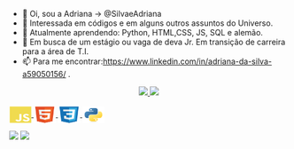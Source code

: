 


- 👋 Oi, sou a Adriana -> @SilvaeAdriana
- 👀 Interessada em códigos e em alguns outros assuntos do Universo.
- 🌱 Atualmente aprendendo: Python, HTML,CSS, JS, SQL e alemão.
- 💞️ Em busca de um estágio ou vaga de deva Jr. Em transição de carreira para a área de T.I.
- 📫 Para me encontrar:https://www.linkedin.com/in/adriana-da-silva-a59050156/ .


<!---
SilvaeAdriana/SilvaeAdriana is a ✨ special ✨ repository because its `README.md` (this file) appears on your GitHub profile.
You can click the Preview link to take a look at your changes.
--->

<div align="center">
  <a href="https://github.com/SilvaeAdriana">
  <img height="180em" src="https://github-readme-stats.vercel.app/api?username=SilvaeAdriana&show_icons=true&theme=dracula&include_all_commits=true&count_private=true"/>
  <img height="180em" src="https://github-readme-stats.vercel.app/api/top-langs/?username=SilvaeAdriana&layout=compact&langs_count=7&theme=dracula"/>
</div>
<div style="display: inline_block"><br>
  <img align="center" alt="Rafa-Js" height="30" width="40" src="https://raw.githubusercontent.com/devicons/devicon/master/icons/javascript/javascript-plain.svg">
  <img align="center" alt="Rafa-HTML" height="30" width="40" src="https://raw.githubusercontent.com/devicons/devicon/master/icons/html5/html5-original.svg">
  <img align="center" alt="Rafa-CSS" height="30" width="40" src="https://raw.githubusercontent.com/devicons/devicon/master/icons/css3/css3-original.svg">
  <img align="center" alt="Rafa-Python" height="30" width="40" src="https://raw.githubusercontent.com/devicons/devicon/master/icons/python/python-original.svg">

</div>
  

 
<div> 

  <a href = "mailto:didix82@gmail.com"><img src="https://img.shields.io/badge/-Gmail-%23333?style=for-the-badge&logo=gmail&logoColor=white" target="_blank"></a>
  <a href="https://www.linkedin.com/in/SilvaeAdriana-45875016a" target="_blank"><img src="https://img.shields.io/badge/-LinkedIn-%230077B5?style=for-the-badge&logo=linkedin&logoColor=white" target="_blank"></a> 
 
 
 
</div>
